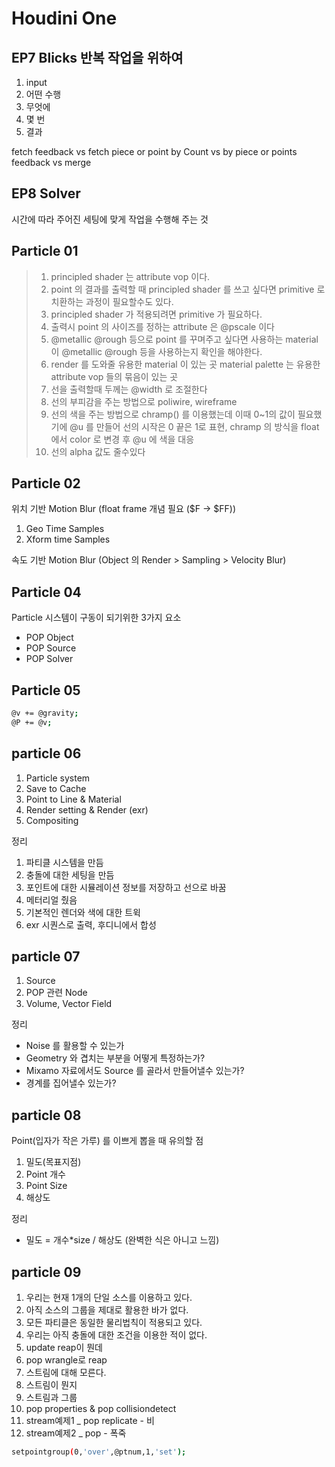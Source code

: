 # Houdini One

## EP7 Blicks 반복 작업을 위하여

1. input
1. 어떤 수행
1. 무엇에
1. 몇 번
1. 결과

fetch feedback    vs    fetch piece or point
by Count    vs    by piece or points
feedback    vs    merge

## EP8 Solver

시간에 따라
주어진 세팅에 맞게
작업을 수행해 주는 것

## Particle 01

> 1. principled shader 는 attribute vop 이다.
> 1. point 의 결과를 출력할 때 principled shader 를 쓰고 싶다면 primitive 로 치환하는 과정이 필요할수도 있다.
> 1. principled shader 가 적용되려면 primitive 가 필요하다.
> 1. 출력시 point 의 사이즈를 정하는 attribute 은 @pscale 이다
> 1. @metallic @rough 등으로 point 를 꾸며주고 싶다면 사용하는 material 이 @metallic @rough 등을 사용하는지 확인을 해야한다.
> 1. render 를 도와줄 유용한 material 이 있는 곳 material palette 는 유용한 attribute vop 들의 묶음이 있는 곳
> 1. 선을 출력할때 두께는 @width 로 조절한다
> 1. 선의 부피감을 주는 방법으로 poliwire, wireframe
> 1. 선의 색을 주는 방법으로 chramp() 를 이용했는데 이때 0~1의 값이 필요했기에 @u 를 만들어 선의 시작은 0 끝은 1로 표현, chramp 의 방식을 float 에서 color 로 변경 후 @u 에 색을 대응
> 1. 선의 alpha 값도 줄수있다

## Particle 02

위치 기반 Motion Blur (float frame 개념 필요 ($F → $FF))

1. Geo Time Samples
1. Xform time Samples

속도 기반 Motion Blur (Object 의 Render > Sampling > Velocity Blur)

## Particle 04

Particle 시스템이 구동이 되기위한 3가지 요소

- POP Object
- POP Source
- POP Solver

## Particle 05

```bash
@v += @gravity;
@P += @v;
```

## particle 06

1. Particle system
1. Save to Cache
1. Point to Line & Material
1. Render setting & Render (exr)
1. Compositing

정리

1. 파티클 시스템을 만듬
1. 충돌에 대한 세팅을 만듬
1. 포인트에 대한 시뮬레이션 정보를 저장하고 선으로 바꿈
1. 메터리얼 줬음
1. 기본적인 렌더와 색에 대한 트윅
1. exr 시퀀스로 출력, 후디니에서 합성

## particle 07

1. Source
1. POP 관련 Node
1. Volume, Vector Field

정리

- Noise 를 활용할 수 있는가
- Geometry 와 겹치는 부분을 어떻게 특정하는가?
- Mixamo 자료에서도 Source 를 골라서 만들어낼수 있는가?
- 경계를 집어낼수 있는가?

## particle 08

Point(입자가 작은 가루) 를 이쁘게 뽑을 때 유의할 점

1. 밀도(목표지점)
1. Point 개수
1. Point Size
1. 해상도

정리

- 밀도 = 개수*size / 해상도 (완벽한 식은 아니고 느낌)

## particle 09

1. 우리는 현재 1개의 단일 소스를 이용하고 있다.
1. 아직 소스의 그룹을 제대로 활용한 바가 없다.
1. 모든 파티클은 동일한 물리법칙이 적용되고 있다.
1. 우리는 아직 충돌에 대한 조건을 이용한 적이 없다.
1. update reap이 뭔데
1. pop wrangle로 reap
1. 스트림에 대해 모른다.
1. 스트림이 뭔지
1. 스트림과 그룹
1. pop properties & pop collisiondetect
1. stream예제1 _ pop replicate - 비
1. stream예제2 _ pop - 폭죽

```bash
setpointgroup(0,'over',@ptnum,1,'set');
```
